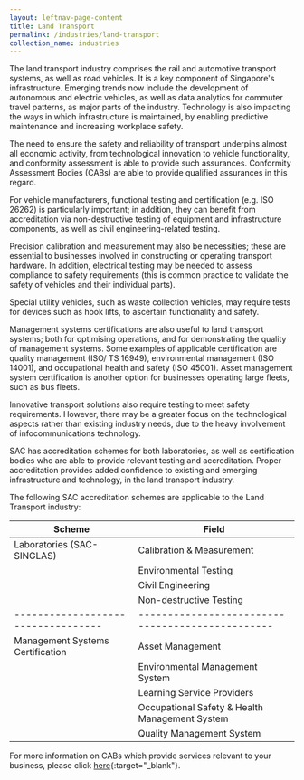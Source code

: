 ```yaml
---
layout: leftnav-page-content
title: Land Transport
permalink: /industries/land-transport
collection_name: industries
---
```


The land transport industry comprises the rail and automotive transport systems, as well as road vehicles. It is a key component of Singapore's infrastructure. Emerging trends now include the development of autonomous and electric vehicles, as well as data analytics for commuter travel patterns, as major parts of the industry. Technology is also impacting the ways in which infrastructure is maintained, by enabling predictive maintenance and increasing workplace safety. 

The need to ensure the safety and reliability of transport underpins almost all economic activity, from technological innovation to vehicle functionality, and conformity assessment is able to provide such assurances. Conformity Assessment Bodies (CABs) are able to provide qualified assurances in this regard.

For vehicle manufacturers, functional testing and certification (e.g. ISO 26262) is particularly important; in addition, they can benefit from accreditation via non-destructive testing of equipment and infrastructure components, as well as civil engineering-related testing. 

Precision calibration and measurement may also be necessities; these are essential to businesses involved in constructing or operating transport hardware. In addition, electrical testing may be needed to assess compliance to safety requirements (this is common practice to validate the safety of vehicles and their individual parts). 

Special utility vehicles, such as waste collection vehicles, may require tests for devices such as hook lifts, to ascertain functionality and safety. 

Management systems certifications are also useful to land transport systems; both for optimising operations, and for demonstrating the quality of management systems. Some examples of applicable certification are quality management (ISO/ TS 16949), environmental management (ISO 14001), and occupational health and safety (ISO 45001). Asset management system certification is another option for businesses operating large fleets, such as bus fleets.

Innovative transport solutions also require testing to meet safety requirements. However, there may be a greater focus on the technological aspects rather than existing industry needs, due to the heavy involvement of infocommunications technology. 

SAC has accreditation schemes for both laboratories, as well as certification bodies who are able to provide relevant testing and accreditation. Proper accreditation provides added confidence to existing and emerging infrastructure and technology, in the land transport industry. 

The following SAC accreditation schemes are applicable to the Land Transport industry:

| Scheme                           | Field                                          |
|----------------------------------|------------------------------------------------|
| Laboratories (SAC-SINGLAS)       | Calibration & Measurement                      |
|                                  | Environmental Testing                          |
|                                  | Civil Engineering                              |
|                                  | Non-destructive Testing                        |
|----------------------------------|------------------------------------------------|
| Management Systems Certification | Asset Management                               |
|                                  | Environmental Management System                |
|                                  | Learning Service Providers                     |
|                                  | Occupational Safety & Health Management System |
|                                  | Quality Management System                      |

For more information on CABs which provide services relevant to your business, please click [here](/services/accreditation-services){:target="_blank"}.
